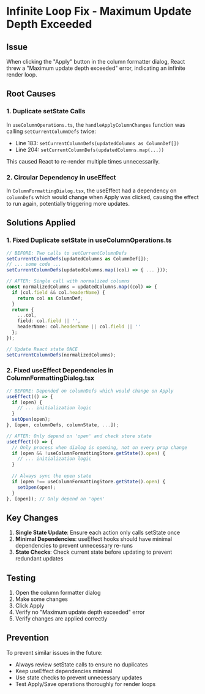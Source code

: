 # Infinite Loop Fix - Maximum Update Depth Exceeded

## Issue
When clicking the "Apply" button in the column formatter dialog, React threw a "Maximum update depth exceeded" error, indicating an infinite render loop.

## Root Causes

### 1. Duplicate setState Calls
In `useColumnOperations.ts`, the `handleApplyColumnChanges` function was calling `setCurrentColumnDefs` twice:
- Line 183: `setCurrentColumnDefs(updatedColumns as ColumnDef[])`
- Line 204: `setCurrentColumnDefs(updatedColumns.map(...))`

This caused React to re-render multiple times unnecessarily.

### 2. Circular Dependency in useEffect
In `ColumnFormattingDialog.tsx`, the useEffect had a dependency on `columnDefs` which would change when Apply was clicked, causing the effect to run again, potentially triggering more updates.

## Solutions Applied

### 1. Fixed Duplicate setState in useColumnOperations.ts
```typescript
// BEFORE: Two calls to setCurrentColumnDefs
setCurrentColumnDefs(updatedColumns as ColumnDef[]);
// ... some code ...
setCurrentColumnDefs(updatedColumns.map((col) => { ... }));

// AFTER: Single call with normalized columns
const normalizedColumns = updatedColumns.map((col) => {
  if (col.field && col.headerName) {
    return col as ColumnDef;
  }
  return {
    ...col,
    field: col.field || '',
    headerName: col.headerName || col.field || ''
  };
});

// Update React state ONCE
setCurrentColumnDefs(normalizedColumns);
```

### 2. Fixed useEffect Dependencies in ColumnFormattingDialog.tsx
```typescript
// BEFORE: Depended on columnDefs which would change on Apply
useEffect(() => {
  if (open) {
    // ... initialization logic
  }
  setOpen(open);
}, [open, columnDefs, columnState, ...]);

// AFTER: Only depend on 'open' and check store state
useEffect(() => {
  // Only process when dialog is opening, not on every prop change
  if (open && !useColumnFormattingStore.getState().open) {
    // ... initialization logic
  }
  
  // Always sync the open state
  if (open !== useColumnFormattingStore.getState().open) {
    setOpen(open);
  }
}, [open]); // Only depend on 'open'
```

## Key Changes

1. **Single State Update**: Ensure each action only calls setState once
2. **Minimal Dependencies**: useEffect hooks should have minimal dependencies to prevent unnecessary re-runs
3. **State Checks**: Check current state before updating to prevent redundant updates

## Testing

1. Open the column formatter dialog
2. Make some changes
3. Click Apply
4. Verify no "Maximum update depth exceeded" error
5. Verify changes are applied correctly

## Prevention

To prevent similar issues in the future:
- Always review setState calls to ensure no duplicates
- Keep useEffect dependencies minimal
- Use state checks to prevent unnecessary updates
- Test Apply/Save operations thoroughly for render loops